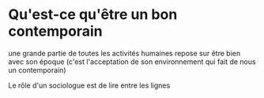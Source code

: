 # Qu'est-ce qu'être un bon contemporain

une grande partie de toutes les activités humaines repose sur être bien avec son époque \(c'est l'acceptation de son environnement qui fait de nous un contemporain\)

Le rôle d'un sociologue est de lire entre les lignes

